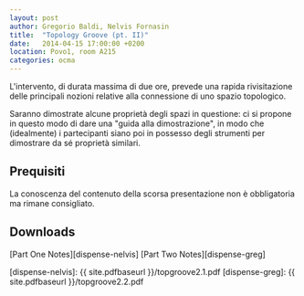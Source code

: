 ```yaml
---
layout: post
author: Gregorio Baldi, Nelvis Fornasin
title:  "Topology Groove (pt. II)"
date:   2014-04-15 17:00:00 +0200
location: Povo1, room A215
categories: ocma
---
```


L'intervento, di durata massima di due ore, prevede una rapida rivisitazione delle
principali nozioni relative alla connessione di uno spazio topologico.

Saranno dimostrate alcune proprietà degli spazi in questione: ci si propone in
questo modo di dare una "guida alla dimostrazione", in modo che (idealmente) i
partecipanti siano poi in possesso degli strumenti per dimostrare da sé
proprietà similari.


Prequisiti
----------
La conoscenza del contenuto della scorsa presentazione non è obbligatoria ma
rimane consigliato.


Downloads
---------
[Part One Notes][dispense-nelvis]
[Part Two Notes][dispense-greg]

[dispense-nelvis]:      {{ site.pdfbaseurl }}/topgroove2.1.pdf
[dispense-greg]:        {{ site.pdfbaseurl }}/topgroove2.2.pdf